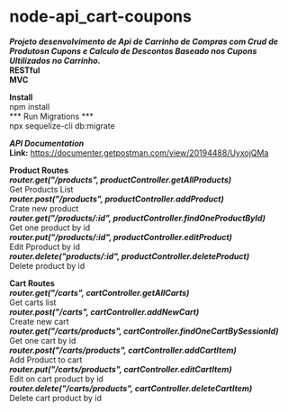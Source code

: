 # node-api_cart-coupons
***Projeto desenvolvimento de Api de Carrinho de Compras com Crud de Produtosn Cupons e Calculo de Descontos Baseado nos Cupons Ultilizados no Carrinho.***
<br />
**RESTful** <br />
**MVC** <br />

**Install** <br />
npm install<br />
*** Run Migrations ***<br />
npx sequelize-cli db:migrate

***API Documentation***<br />
**Link:** https://documenter.getpostman.com/view/20194488/UyxojQMa<br />


**Product Routes** <br />
***router.get("/products", productController.getAllProducts)*** <br />
Get Products List <br />
***router.post("/products", productController.addProduct)*** <br />
Crate new product <br />
***router.get("/products/:id", productController.findOneProductById)*** <br />
Get one product by id <br />
***router.put("/products/:id", productController.editProduct)*** <br />
Edit Pproduct by id <br />
***router.delete("products/:id", productController.deleteProduct)*** <br />
Delete product by id <br />

**Cart Routes** <br />
***router.get("/carts", cartController.getAllCarts)*** <br />
Get carts list <br />
***router.post("/carts", cartController.addNewCart)*** <br />
Create new cart <br />
***router.get("/carts/products", cartController.findOneCartBySessionId)*** <br />
Get one cart by id <br />
***router.post("/carts/products", cartController.addCartItem)*** <br />
Add Product to cart <br />
***router.put("/carts/products", cartController.editCartItem)*** <br />
Edit on cart product by id <br />
***router.delete("/carts/products", cartController.deleteCartItem)*** <br />
Delete cart product by id <br />
